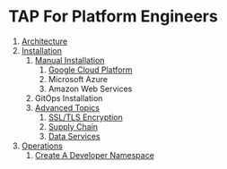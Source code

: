 # TAP For Platform Engineers

1. [Architecture](./architecture)
2. [Installation](./installation)
    1. [Manual Installation](./installation/manual)
        1. [Google Cloud Platform](./installation/manual/gcp)
        2. Microsoft Azure
        3. Amazon Web Services
    2. GitOps Installation
    3. [Advanced Topics](./installation/advanced/README.md)
        1. [SSL/TLS Encryption](./installation/advanced/ssl-tls/README.md)
        2. [Supply Chain](./installation/advanced/supply-chain/README.md)
        3. [Data Services](./installation/advanced/services/README.md)
3. [Operations](./operations/README.md)
    1. [Create A Developer Namespace](./operations/dev-namespace.md)
